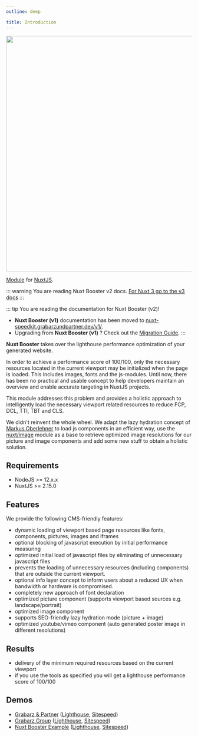 ```yaml
---
outline: deep

title: Introduction
---
```


<!-- <img src="/preview.png" class="light-img" width="1280" height="640" alt=""/>
<img src="/preview-dark.png" class="dark-img" width="1280" height="640" alt=""/> -->
<img src="/intro-light.jpg" width="1280" height="640" alt=""/>

[Module](https://www.npmjs.com/package/nuxt-speedkit) for [NuxtJS](https://nuxtjs.org).

::: warning
You are reading Nuxt Booster v2 docs. [For Nuxt 3 go to the v3 docs](/)
:::

::: tip You are reading the documentation for Nuxt Booster (v2)!

- **Nuxt Booster (v1)** documentation has been moved to [nuxt-speedkit.grabarzundpartner.dev/v1/](https://nuxt-speedkit.grabarzundpartner.dev/v1/).  
- Upgrading from **Nuxt Booster (v1)** ? Check out the [Migration Guide](/migration/v2).
:::

**Nuxt Booster** takes over the lighthouse performance optimization of your generated website.

In order to achieve a performance score of 100/100, only the necessary resources located in the current viewport may be initialized when the page is loaded. This includes images, fonts and the js-modules. Until now, there has been no practical and usable concept to help developers maintain an overview and enable accurate targeting in NuxtJS projects.

This module addresses this problem and provides a holistic approach to intelligently load the necessary viewport related resources to reduce FCP, DCL, TTI, TBT and CLS.

We didn't reinvent the whole wheel. We adapt the lazy hydration concept of [Markus Oberlehner](https://github.com/maoberlehner/vue-lazy-hydration) to load js components in an efficient way, use the [nuxt/image](https://github.com/nuxt/image) module as a base to retrieve optimized image resolutions for our picture and image components and add some new stuff to obtain a holistic solution.

## Requirements

- NodeJS >= 12.x.x
- NuxtJS >= 2.15.0

## Features

We provide the following CMS-friendly features:

- dynamic loading of viewport based page resources like fonts, components, pictures, images and iframes
- optional blocking of javascript execution by initial performance measuring
- optimized initial load of javascript files by eliminating of unnecessary javascript files
- prevents the loading of unnecessary resources (including components) that are outside the current viewport.
- optional info layer concept to inform users about a reduced UX when bandwidth or hardware is compromised.  
- completely new approach of font declaration
- optimized picture component (supports viewport based sources e.g. landscape/portrait)
- optimized image component
- supports SEO-friendly lazy hydration mode (picture + image)
- optimized youtube/vimeo component (auto generated poster image in different resolutions)

## Results

- delivery of the minimum required resources based on the current viewport
- if you use the tools as specified you will get a lighthouse performance score of 100/100

## Demos

- [Grabarz & Partner](https://grabarzundpartner.de/) ([Lighthouse](https://pagespeed.web.dev/report?url=https%3A%2F%2Fgrabarzundpartner.de%2F), [Sitespeed](https://nuxt-speedkit.grabarzundpartner.dev/reports/sitespeed/grabarzundpartner/))
- [Grabarz Group](https://grabarz-group.de/) ([Lighthouse](https://pagespeed.web.dev/report?url=https%3A%2F%2Fgrabarz-group.de%2F), [Sitespeed](https://nuxt-speedkit.grabarzundpartner.dev/reports/sitespeed/grabarz-group/))
- [Nuxt Booster Example](https://nuxt-speedkit.grabarzundpartner.dev/playground/) ([Lighthouse](https://pagespeed.web.dev/report?url=https%3A%2F%2Fnuxt-speedkit.grabarzundpartner.dev%2Fplayground%2F), [Sitespeed](https://nuxt-speedkit.grabarzundpartner.dev/reports/sitespeed/nuxt-speedkit/))
